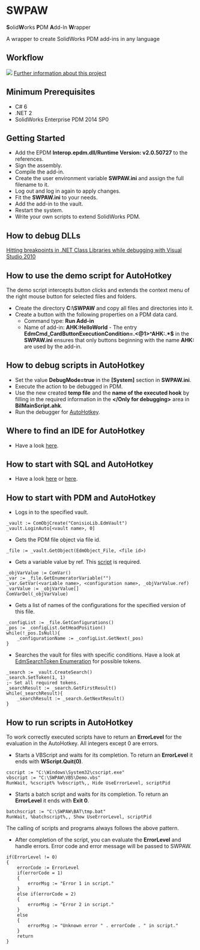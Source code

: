 # SWPAW
**S**olid**W**orks **P**DM **A**dd-In **W**rapper

A wrapper to create SolidWorks PDM add-ins in any language

## Workflow
![](http://bii.erppdm.com/images/Ulf-Dirk%20Stockburger_bii_pdm_add-in.svg)
[Further information about this project](http://bii.erppdm.com/BiIUniversalExistingFunctionalityLong.html "Further Information")

## Minimum Prerequisites
- C# 6 
- .NET 2
- SolidWorks Enterprise PDM 2014 SP0

## Getting Started
- Add the EPDM **Interop.epdm.dll/Runtime Version: v2.0.50727** to the references.
- Sign the assembly. 
- Compile the add-in.
- Create the user environment variable **SWPAW.ini** and assign the full filename to it.
- Log out and log in again to apply changes.
- Fit the **SWPAW.ini** to your needs.
- Add the add-in to the vault.
- Restart the system.
- Write your own scripts to extend SolidWorks PDM.

## How to debug DLLs
[Hitting breakpoints in .NET Class Libraries while debugging with Visual Studio 2010](http://through-the-interface.typepad.com/through_the_interface/2010/04/hitting-breakpoints-in-net-class-libraries-while-debugging-with-visual-studio-2010.html)

## How to use the demo script for AutoHotkey
The demo script intercepts button clicks and extends the context menu of the right mouse button for selected files and folders.
- Create the directory **C:\SWPAW** and copy all files and directories into it.
- Create a button with the following properties on a PDM data card.
  - Command type: **Run Add-in**
  - Name of add-in: **AHK:HelloWorld** - The entry **EdmCmd_CardButtonExecutionCondition=.<@1>^AHK:.*$** in the **SWPAW.ini** ensures that only buttons beginning with the name **AHK:** are used by the add-in.

## How to debug scripts in AutoHotkey
- Set the value **DebugMode=true** in the **[System]** section in **SWPAW.ini**.
- Execute the action to be debugged in PDM.
- Use the new created **temp file** and the **name of the executed hook** by filling in the required information in the **</Only for debugging>** area in **BiIMainScript.ahk**.
- Run the debugger for [AutoHotkey](https://www.autohotkey.com).

## Where to find an IDE for AutoHotkey
- Have a look [here](https://github.com/ahkscript/awesome-AutoHotkey#integrated-development-environment).

## How to start with SQL and AutoHotkey
- Have a look [here](https://github.com/Jim-VxE/AHK-Lib-ADOSQL) or [here](https://autohotkey.com/board/topic/83542-func-adosql-uses-ado-to-manage-sql-transactions-v503l/).

## How to start with PDM and AutoHotkey
- Logs in to the specified vault.
```AutoHotkey
_vault := ComObjCreate("ConisioLib.EdmVault")			
_vault.LoginAuto[<vault name>, 0]
```
- Gets the PDM file object via file id.
``` AutoHotkey
_file := _vault.GetObject(EdmObject_File, <file id>)
```
- Gets a variable value by ref. This [script](https://github.com/cocobelgica/AutoHotkey-ComDispatch/blob/master/ComVar.ahk) is required.
``` AutoHotkey
_objVarValue := ComVar()
_var := _file.GetEnumeratorVariable("")
_var.GetVar(<variable name>, <configuration name>, _objVarValue.ref)
_varValue := _objVarValue[]
ComVarDel(_objVarValue)

```
- Gets a list of names of the configurations for the specified version of this file.
``` AutoHotkey
_configList := _file.GetConfigurations()
_pos := _configList.GetHeadPosition()
while(!_pos.IsNull){
	_configurationName := _configList.GetNext(_pos)
}
```
- Searches the vault for files with specific conditions. Have a look at [EdmSearchToken Enumeration](http://help.solidworks.com/2014/english/api/epdmapi/EPDM.Interop.epdm~EPDM.Interop.epdm.EdmSearchToken.html) for possible tokens.

```AutoHotkey
_search := _vault.CreateSearch()
_search.SetToken(1, 1)
;~ Set all required tokens.
_searchResult := _search.GetFirstResult()
while(_searchResult){
	_searchResult := _search.GetNextResult()
}
```

## How to run scripts in AutoHotkey

To work correctly executed scripts have to return an **ErrorLevel** for the evaluation in the AutoHotkey. All integers except 0 are errors.

- Starts a VBScript and waits for its completion. To return an **ErrorLevel** it ends with **WScript.Quit(0)**. 
```
cscript := "C:\Windows\System32\cscript.exe"
vbscript := "C:\SWPAW\VBS\Demo.vbs"	
RunWait, %cscript% %vbscript%,, Hide UseErrorLevel, scriptPid
```
- Starts a batch script and waits for its completion. To return an **ErrorLevel** it ends with **Exit 0**. 
```
batchscript := "C:\SWPAW\BAT\tmp.bat"
RunWait, %batchscript%,, Show UseErrorLevel, scriptPid
```

The calling of scripts and programs always follows the above pattern.

- After completion of the script, you can evaluate the **ErrorLevel** and handle errors. Error code and error message will be passed to SWPAW.
```
if(ErrorLevel != 0)
{
	errorCode := ErrorLevel
	if(errorCode = 1)
	{
		errorMsg := "Error 1 in script."
	}
	else if(errorCode = 2)
	{
		errorMsg := "Error 2 in script."
	}		
	else
	{
		errorMsg := "Unknown error " . errorCode . " in script."		
	}		
	return		
}
```
